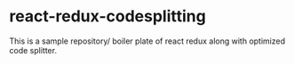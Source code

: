 # react-redux-codesplitting
This is a sample repository/ boiler plate of react redux along with optimized code splitter. 
